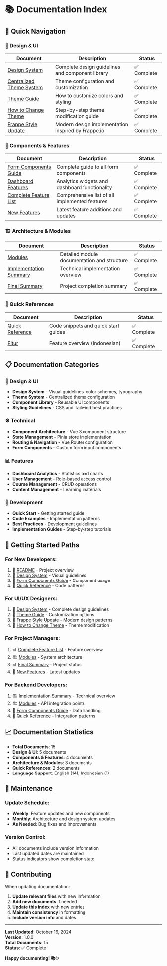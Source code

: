 # 📚 Documentation Index

## 🎯 Quick Navigation

### **🎨 Design & UI**
| Document | Description | Status |
|----------|-------------|---------|
| [Design System](DESIGN_SYSTEM.md) | Complete design guidelines and component library | ✅ Complete |
| [Centralized Theme System](CENTRALIZED_THEME_SYSTEM.md) | Theme configuration and customization | ✅ Complete |
| [Theme Guide](THEME_GUIDE.md) | How to customize colors and styling | ✅ Complete |
| [How to Change Theme](HOW_TO_CHANGE_THEME.md) | Step-by-step theme modification guide | ✅ Complete |
| [Frappe Style Update](FRAPPE_STYLE_UPDATE.md) | Modern design implementation inspired by Frappe.io | ✅ Complete |

### **🧩 Components & Features**
| Document | Description | Status |
|----------|-------------|---------|
| [Form Components Guide](FORM_COMPONENTS_GUIDE.md) | Complete guide to all form components | ✅ Complete |
| [Dashboard Features](DASHBOARD_FEATURES.md) | Analytics widgets and dashboard functionality | ✅ Complete |
| [Complete Feature List](COMPLETE_FEATURE_LIST.md) | Comprehensive list of all implemented features | ✅ Complete |
| [New Features](NEW_FEATURES.md) | Latest feature additions and updates | ✅ Complete |

### **🏗️ Architecture & Modules**
| Document | Description | Status |
|----------|-------------|---------|
| [Modules](MODULES.md) | Detailed module documentation and structure | ✅ Complete |
| [Implementation Summary](IMPLEMENTATION_SUMMARY.md) | Technical implementation overview | ✅ Complete |
| [Final Summary](FINAL_SUMMARY.md) | Project completion summary | ✅ Complete |

### **🚀 Quick References**
| Document | Description | Status |
|----------|-------------|---------|
| [Quick Reference](QUICK_REFERENCE.md) | Code snippets and quick start guides | ✅ Complete |
| [Fitur](FITUR.md) | Feature overview (Indonesian) | ✅ Complete |

## 📋 **Documentation Categories**

### **🎨 Design & UI**
- **Design System** - Visual guidelines, color schemes, typography
- **Theme System** - Centralized theme configuration
- **Component Library** - Reusable UI components
- **Styling Guidelines** - CSS and Tailwind best practices

### **⚙️ Technical**
- **Component Architecture** - Vue 3 component structure
- **State Management** - Pinia store implementation
- **Routing & Navigation** - Vue Router configuration
- **Form Components** - Custom form input components

### **📊 Features**
- **Dashboard Analytics** - Statistics and charts
- **User Management** - Role-based access control
- **Course Management** - CRUD operations
- **Content Management** - Learning materials

### **🚀 Development**
- **Quick Start** - Getting started guide
- **Code Examples** - Implementation patterns
- **Best Practices** - Development guidelines
- **Implementation Guides** - Step-by-step tutorials

## 🎯 **Getting Started Paths**

### **For New Developers:**
1. 📖 [README](../README.md) - Project overview
2. 🎨 [Design System](DESIGN_SYSTEM.md) - Visual guidelines
3. 🧩 [Form Components Guide](FORM_COMPONENTS_GUIDE.md) - Component usage
4. 🚀 [Quick Reference](QUICK_REFERENCE.md) - Code patterns

### **For UI/UX Designers:**
1. 🎨 [Design System](DESIGN_SYSTEM.md) - Complete design guidelines
2. 🎨 [Theme Guide](THEME_GUIDE.md) - Customization options
3. 🎨 [Frappe Style Update](FRAPPE_STYLE_UPDATE.md) - Modern design patterns
4. 🎨 [How to Change Theme](HOW_TO_CHANGE_THEME.md) - Theme modification

### **For Project Managers:**
1. 📊 [Complete Feature List](COMPLETE_FEATURE_LIST.md) - Feature overview
2. 🏗️ [Modules](MODULES.md) - System architecture
3. 📊 [Final Summary](FINAL_SUMMARY.md) - Project status
4. 🧩 [New Features](NEW_FEATURES.md) - Latest updates

### **For Backend Developers:**
1. 🏗️ [Implementation Summary](IMPLEMENTATION_SUMMARY.md) - Technical overview
2. 🏗️ [Modules](MODULES.md) - API integration points
3. 🧩 [Form Components Guide](FORM_COMPONENTS_GUIDE.md) - Data handling
4. 🚀 [Quick Reference](QUICK_REFERENCE.md) - Integration patterns

## 📈 **Documentation Statistics**

- **Total Documents**: 15
- **Design & UI**: 5 documents
- **Components & Features**: 4 documents
- **Architecture & Modules**: 3 documents
- **Quick References**: 2 documents
- **Language Support**: English (14), Indonesian (1)

## 🔄 **Maintenance**

### **Update Schedule:**
- **Weekly**: Feature updates and new components
- **Monthly**: Architecture and design system updates
- **As Needed**: Bug fixes and improvements

### **Version Control:**
- All documents include version information
- Last updated dates are maintained
- Status indicators show completion state

## 📝 **Contributing**

When updating documentation:

1. **Update relevant files** with new information
2. **Add new documents** if needed
3. **Update this index** with new entries
4. **Maintain consistency** in formatting
5. **Include version info** and dates

---

**Last Updated**: October 16, 2024  
**Version**: 1.0.0  
**Total Documents**: 15  
**Status**: ✅ Complete

**Happy documenting! 📚✨**
